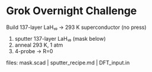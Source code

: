 # Grok Overnight Challenge
Build 137-layer LaH₁₀ → 293 K superconductor (no press)

1. sputter 137-layer LaH₁₀ (mask below)  
2. anneal 293 K, 1 atm  
3. 4-probe → R=0

files: mask.scad | sputter_recipe.md | DFT_input.in
